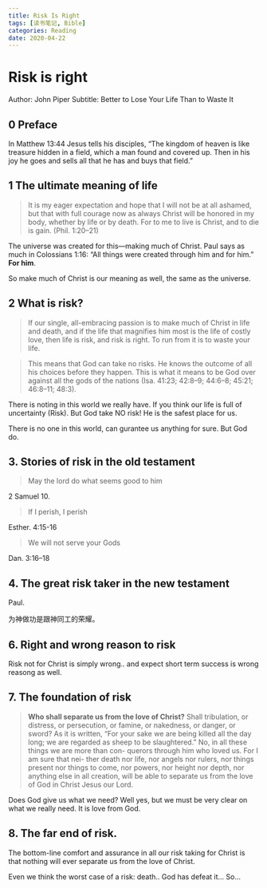 ```yaml
---
title: Risk Is Right
tags: [读书笔记, Bible]
categories: Reading
date: 2020-04-22
---
```


# Risk is right

Author: John Piper
Subtitle: Better to Lose Your Life Than to Waste It

## 0 Preface

In Matthew 13:44 Jesus tells his disciples, “The kingdom of heaven is like treasure hidden in a field, which a man found and covered up. Then in his joy he goes and sells all that he has and buys that field.”

## 1 The ultimate meaning of life

> It is my eager expectation and hope that I will not be at all ashamed, but that with full courage now as always Christ will be honored in my body, whether by life or by death. For to me to live is Christ, and to die is gain. (Phil. 1:20–21)

The universe was created for this—making much of Christ. Paul says as much in Colossians 1:16: “All things were created through him and for him.” **For him**.

So make much of Christ is our meaning as well, the same as the universe. 

<!--more-->

## 2 What is risk?

> If our single, all-embracing passion is to make much of Christ in life and death, and if the life that magnifies him most is the life of costly love, then life is risk, and risk is right. To run from it is to waste your life.

> This means that God can take no risks. He knows the outcome of all his choices before they happen. This is what it means to be God over against all the gods of the nations (Isa. 41:23; 42:8–9; 44:6–8; 45:21; 46:8–11; 48:3).

There is noting in this world we really have. If you think our life is full of uncertainty (Risk). But God take NO risk! He is the safest place for us.

There is no one in this world, can gurantee us anything for sure. But God do.

## 3. Stories of risk in the old testament

> May the lord do what seems good to him
> 

2 Samuel 10.

> If I perish, I perish
> 

Esther. 4:15-16

> We will not serve your Gods
> 

Dan. 3:16–18


## 4. The great risk taker in the new testament

Paul. 

为神做功是跟神同工的荣耀。


## 6. Right and wrong reason to risk

Risk not for Christ is simply wrong.. and expect short term success is wrong reasong as well. 

## 7. The foundation of risk

> **Who shall separate us from the love of Christ?** Shall tribulation, or distress, or persecution, or famine, or nakedness, or danger, or sword? As it is written, “For your sake we are being killed all the day long; we are regarded as sheep to be slaughtered.” No, in all these things we are more than con- querors through him who loved us. For I am sure that nei- ther death nor life, nor angels nor rulers, nor things present nor things to come, nor powers, nor height nor depth, nor anything else in all creation, will be able to separate us from the love of God in Christ Jesus our Lord.

Does God give us what we need? Well yes, but we must be very clear on what we really need. It is love from God.

## 8. The far end of risk.

The bottom-line comfort and assurance in all our risk taking
for Christ is that nothing will ever separate us from the love
of Christ.

Even we think the worst case of a risk: death.. God has defeat it... So... 